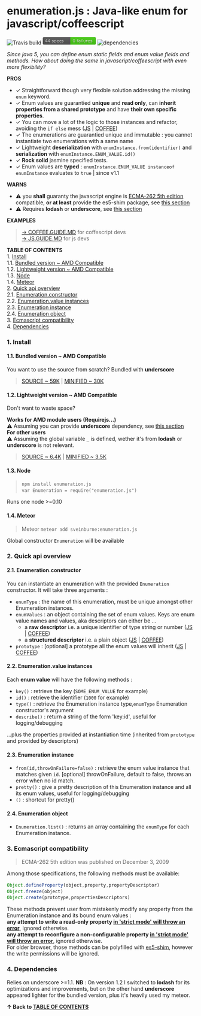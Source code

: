 <a name="top"></a>
# enumeration.js : Java-like enum for javascript/coffeescript  

![Travis build](https://travis-ci.org/sveinburne/enumeration.js.svg?branch=master) ![jasmine](mdpp/jasmine-report.png) ![dependencies](https://david-dm.org/sveinburne/enumeration.js.svg)

*Since java 5, you can define enum static fields and enum value fields and methods. 
How about doing the same in javascript/coffeescript with even more flexibility?*  

**PROS**
- ✓ Straightforward though very flexible solution addressing the missing `enum` keyword.  
- ✓ Enum values are guarantied **unique** and **read only**, can **inherit properties from a shared prototype** and have **their own specific properties**.  
- ✓ You can move a lot of the logic to those instances and refactor, avoiding the `if else` mess  ([JS](JS.GUIDE.MD#refactoring) | [COFFEE](COFFEE.GUIDE.MD#refactoring)) 
- ✓ The enumerations are guarantied unique and immutable : you cannot instantiate two enumerations with a same name    
- ✓ Lightweight **deserialization** with `enumInstance.from(identifier)` and **serialization** with `enumInstance.ENUM_VALUE.id()`  
- ✓ **Rock solid** jasmine specified tests. 
- ✓ Enum values are **typed** : `enumInstance.ENUM_VALUE instanceof enumInstance` evaluates to `true` | since v1.1 

**WARNS**
- ⚠ you **shall** guaranty the javascript engine is [ECMA-262 5th edition](https://people.mozilla.org/~jorendorff/es5.html) compatible, **or at least** provide the es5-shim package, see [this section](#ecmascript)
- ⚠ Requires **lodash** or **underscore**, see [this section](#dependencies)  
 
<a name="toc"></a>
**EXAMPLES**

> [→ COFFEE.GUIDE.MD](COFFEE.GUIDE.MD#top) for coffescript devs   
> [→ JS.GUIDE.MD](JS.GUIDE.MD#top)         for js devs         


**TABLE OF CONTENTS**  
1\.  [Install](#install)  
1.1\.  [Bundled version ~ AMD Compatible](#bundledversion~amdcompatible)  
1.2\.  [Lightweight version ~ AMD Compatible](#lightweightversion~amdcompatible)  
1.3\.  [Node](#node)  
1.4\.  [Meteor](#meteor)  
2\.  [Quick api overview](#quickapioverview)  
2.1\.  [Enumeration.constructor](#enumeration.constructor)  
2.2\.  [Enumeration.value instances](#enumeration.valueinstances)  
2.3\.  [Enumeration instance](#enumerationinstance)  
2.4\.  [Enumeration object](#enumerationobject)  
3\.  [Ecmascript compatibility](#ecmascriptcompatibility)  
4\.  [Dependencies](#dependencies)  

<a name="install"></a>

### 1\. Install

<a name="bundledversion~amdcompatible"></a>

#### 1.1\. Bundled version ~ AMD Compatible
You want to use the source from scratch? Bundled with **underscore**

> [SOURCE ~ 59K](https://github.com/sveinburne/enumeration.js/master/publish/Enumeration.bd.js) | [MINIFIED ~ 30K](https://github.com/sveinburne/enumeration.js/master/publish/Enumeration.bd.min.js)

<a name="lightweightversion~amdcompatible"></a>

#### 1.2\. Lightweight version ~ AMD Compatible
Don't want to waste space? 

**Works for AMD module users (Requirejs...)**  
⚠ Assuming you can provide **underscore** dependency, see [this section](#dependencies)   
**For other users**  
⚠ Assuming the global variable `_` is defined, wether it's from **lodash** or **underscore** is not relevant.  

> [SOURCE ~ 6.4K](https://github.com/sveinburne/enumeration.js/master/publish/Enumeration.js) | [MINIFIED ~ 3.5K](https://github.com/sveinburne/enumeration.js/master/publish/Enumeration.min.js)

<a name="node"></a>

#### 1.3\. Node
> `npm install enumeration.js`    
> `var Enumeration = require("enumeration.js")`   

Runs one node >=0.10  

<a name="meteor"></a>

#### 1.4\. Meteor
> Meteor `meteor add sveinburne:enumeration.js`

Global constructor `Enumeration` will be available



<a name="quickapioverview"></a>

### 2\. Quick api overview

<a name="enumeration.constructor"></a>

#### 2.1\. Enumeration.constructor
You can instantiate an enumeration with the provided `Enumeration` constructor. It will take three arguments :
- `enumType` : the name of this enumeration, must be unique amongst other Enumeration instances.
- `enumValues` : an object containing the set of enum values. Keys are enum value names and values, aka descriptors can either be ...
    * a **raw descriptor** i.e. a unique identifier of type string or number  ([JS](JS.GUIDE.MD#basicusagewithrawdescriptors) | [COFFEE](COFFEE.GUIDE.MD#basicusagewithrawdescriptors))      
    * a **structured descriptor** i.e. a plain object ([JS](JS.GUIDE.MD#useofstructureddescriptors) | [COFFEE](COFFEE.GUIDE.MD#useofstructureddescriptors))   
- `prototype` : [optional] a prototype all the enum values will inherit ([JS](JS.GUIDE.MD#aprototypeforenumvalues) | [COFFEE](COFFEE.GUIDE.MD#aprototypeforenumvalues))

<a name="enumeration.valueinstances"></a>

#### 2.2\. Enumeration.value instances
Each **enum value** will have the following methods :
- `key()`      : retrieve the key (`SOME_ENUM_VALUE` for example)
- `id()`       : retrieve the identifier (`1000` for example)
- `type()`     : retrieve the Enumeration instance type,`enumType` Enumeration constructor's argument
- `describe()` : return a string of the form 'key:id', useful for logging/debugging  

 ...plus the properties provided at instantiation time (inherited from `prototype` and provided by descriptors)

<a name="enumerationinstance"></a>

#### 2.3\. Enumeration instance
- `from(id,throwOnFailure=false)`  : retrieve the enum value instance that matches given `id`. [optional] throwOnFailure, default to false, throws an error when no id match.  
- `pretty()`                       : give a pretty description of this Enumeration instance and all its enum values, useful for logging/debugging  
- `()`                             : shortcut for pretty()
 
<a name="enumerationobject"></a>

#### 2.4\. Enumeration object
- `Enumeration.list()` : returns an array containing the `enumType` for each Enumeration instance. 


<a name="ecmascript"></a>
<a name="ecmascriptcompatibility"></a>

### 3\. Ecmascript compatibility

> ECMA-262 5th edition was published on December 3, 2009 

Among those specifications, the following methods must be available:
```javascript
Object.defineProperty(object,property,propertyDescriptor)
Object.freeze(object)
Object.create(prototype,propertiesDescriptors)
```
These methods prevent user from mistakenly modify any property from the Enumeration instance and its bound enum values :  
**any attempt to write a read-only property [in 'strict mode' will throw an error](http://www.w3schools.com/js/js_strict.asp)**, ignored otherwise.  
**any attempt to reconfigure a non-configurable property [in 'strict mode' will throw an error](http://www.w3schools.com/js/js_strict.asp)**, ignored otherwise.     
For older browser, those methods can be polyfilled with [es5-shim](https://github.com/es-shims/es5-shim), however the write permissions will be ignored.   

<a name="dependencies"></a>

### 4\. Dependencies
Relies on underscore >=1.1. 
**NB** : On version 1.2 I switched to **lodash** for its optimizations and improvements, but on the other hand **underscore** appeared lighter for the bundled version, 
plus it's heavily used my meteor.


**↑ Back to [TABLE OF CONTENTS](#toc)**  
